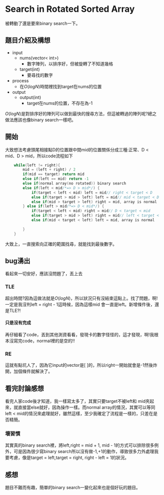 # Search in Rotated Sorted Array
被轉動了還是要來binary search一下。

## 題目介紹及構想

- input
  - nums(vector< int>)
    - 數字陣列，以排序好，但被旋轉了不知道幾格
  - target(int)
    - 要尋找的數字
- process
  - 在$O(logN)$時間裡找到target在nums的位置
- output
  - output(int)
    - target在nums的位置，不存在為-1

$O(logN)$是對排序好的陣列可以做到最快的搜尋方法，但這被轉過的陣列呢?總之做法應該也像binary search一樣吧。

## 開始

大致想法考慮頭尾相接點D的位置跟中間mid的位置關係分成三種:正常、D < mid、D > mid，所以code流程如下
``` C++ =
    while(left != right){
        mid = (left + right) / 2
        if(mid == target) return mid
        else if(left == mid) return -1
        else if(normal array(no rotated)) binary search
        else if(left < mid/*=> D > mid*/) {
            if(target < left < mid) left = mid// right < target < D
            else if(target > mid > left) left = mid// mid < target < D
            else if(mid > target > left) right = mid, array is normal
        } else if(left > mid/*=> D < mid*/) {
            if(target < left < mid) right = mid// D < target < mid
            else if(target > mid > left) right = mid// left < target < D
            else if(mid < target < left) left = mid, array is normal
        
        }
    }
```

大致上，一直搜索向正確的範圍找尋，就能找到最後數字。

## bug湧出

看起來一切安好，應該沒問題了，丟上去

### TLE

超出時間?因為這做法就是$O(logN)$，所以狀況只有沒結束這點上。找了問題，啊!一定是我沒判left = right - 1這時候，因為這樣mid 會一直是left。新增條件後，還是TLE?!

#### 只是沒有完成

再仔細看了code，丟到其他測資看看，發現卡的數字怪怪的，這才發現，啊!我根本沒寫完code，normal裡的是空的!!

### RE

這就有點坑人了，因為它input的vector是[ ]的，所以right一開始就會是-1然後炸開，加個條件就解決了。

## 看完討論感想

看完人家code後才知道，我一樣寫太多了，其實只要target不被left和 mid夾起來，就直接當else就好，因為操作一樣。而normal array的情況，其實可以等同left < mid的情況來處理就好，雖然這樣，至少我確定了流程是一樣的，只差在是否精簡。

### 壞習慣

其實真的binary search裡，將left,right = mid + 1, mid - 1的方式可以排除很多例外，可是因為很少寫binary search所以沒有做-1,+1的動作，導致很多力外處理我要考慮，像是target = left,target = right, right - left = 1的狀況。

## 感想
題目不難而有趣，簡單的binary search一變化起來也是個好玩的題目。